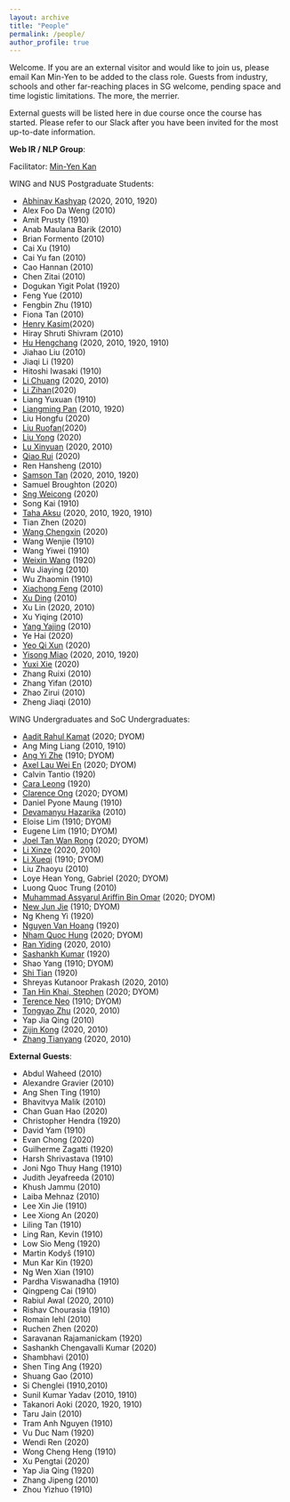 ```yaml
---
layout: archive
title: "People"
permalink: /people/
author_profile: true
---
```


Welcome. If you are an external visitor and would like to join us, please email Kan Min-Yen to be added to the class role. Guests from industry, schools and other far-reaching places in SG welcome, pending space and time logistic limitations. The more, the merrier.

External guests will be listed here in due course once the course has started. Please refer to our Slack after you have been invited for the most up-to-date information.

**Web IR / NLP Group**:

Facilitator: [Min-Yen Kan](http://www.comp.nus.edu.sg/~kanmy)

WING and NUS Postgraduate Students:
* [Abhinav Kashyap](https://abhinavkashyap.io/) (2020, 2010, 1920)
* Alex Foo Da Weng (2010)
* Amit Prusty (1910)
* Anab Maulana Barik (2010)
* Brian Formento (2010)
* Cai Xu (1910)
* Cai Yu fan (2010)
* Cao Hannan (2010)
* Chen Zitai (2010)
* Dogukan Yigit Polat (1920)
* Feng Yue (2010)
* Fengbin Zhu (1910)
* Fiona Tan (2010)
* [Henry Kasim](www.linkedin.com/in/henrykasim/?originalSubdomain=sg)(2020)
* Hiray Shruti Shivram (2010)
* [Hu Hengchang](http://holdenhu.cn) (2020, 2010, 1920, 1910)
* Jiahao Liu (2010)
* Jiaqi Li (1920)
* Hitoshi Iwasaki (1910)
* [Li Chuang](https://www.linkedin.com/in/victorlinus/) (2020, 2010)
* [Li Zihan](https://www.linkedin.com/in/zihan-li-nus/?originalSubdomain=sg)(2020)
* Liang Yuxuan (1910)
* [Liangming Pan](http://www.liangmingpan.com/) (2010, 1920)
* Liu Hongfu (2020)
* [Liu Ruofan](https://www.linkedin.com/in/ruofanliu/?originalSubdomain=sg)(2020)
* [Liu Yong](https://www.linkedin.com/in/yong-liu-b1037513/?originalSubdomain=sg) (2020)
* [Lu Xinyuan](https://github.com/XinyuanLu00) (2020, 2010)
* [Qiao Rui](https://www.linkedin.com/in/rui-qiao/?originalSubdomain=sg) (2020)
* Ren Hansheng (2010)
* [Samson Tan](https://samsontmr.github.io/) (2020, 2010, 1920)
* Samuel Broughton (2020)
* [Sng Weicong](https://www.linkedin.com/in/weicong-sng-42456ba8/?originalSubdomain=sg) (2020)
* Song Kai (1910)
* [Taha Aksu](https://cuthalionn.github.io/) (2020, 2010, 1920, 1910)
* Tian Zhen (2020)
* [Wang Chengxin](https://www.linkedin.com/in/chengxin-wang-086304113/?originalSubdomain=sg) (2020)
* Wang Wenjie (1910)
* Wang Yiwei (1910)
* [Weixin Wang](https://github.com/MottoX) (1920)
* Wu Jiaying (2010)
* Wu Zhaomin (1910)
* [Xiachong Feng](http://xcfeng.net/) (2010)
* [Xu Ding](https://sean-dingxu.github.io/) (2010)
* Xu Lin (2020, 2010)
* Xu Yiqing (2010)
* [Yang Yajing](https://www.linkedin.com/in/yajing-yang-737629140/?originalSubdomain=sg) (2010)
* Ye Hai (2020)
* [Yeo Qi Xun](https://www.linkedin.com/in/yeo-qi-xun-8975a114b/?originalSubdomain=sg) (2020)
* [Yisong Miao](https://yisong.me/) (2020, 2010, 1920)
* [Yuxi Xie](https://www.linkedin.com/in/yuxi-xie-494265181/) (2020)
* Zhang Ruixi (2010)
* Zhang Yifan (2010)
* Zhao Zirui (2010)
* Zheng Jiaqi (2010)

WING Undergraduates and SoC Undergraduates:
* [Aadit Rahul Kamat](https://www.linkedin.com/in/aaditkamat/?originalSubdomain=sg) (2020; DYOM)
* Ang Ming Liang (2010, 1910)
* [Ang Yi Zhe](https://sg.linkedin.com/in/ang-yizhe) (1910; DYOM)
* [Axel Lau Wei En](https://www.linkedin.com/in/axel-lau/?originalSubdomain=sg) (2020; DYOM)
* Calvin Tantio (1920)
* [Cara Leong](https://craa.co/) (1920)
* [Clarence Ong](https://www.linkedin.com/in/clarenceong97/?originalSubdomain=sg) (2020; DYOM)
* Daniel Pyone Maung (1910)
* [Devamanyu Hazarika](https://devamanyu.com/) (2010)
* Eloise Lim (1910; DYOM)
* Eugene Lim (1910; DYOM)
* [Joel Tan Wan Rong](https://www.linkedin.com/in/joeltanwr/?originalSubdomain=sg) (2020; DYOM)
* [Li Xinze](https://github.com/lixinze777) (2020, 2010)
* [Li Xueqi](https://www.linkedin.com/in/xueqi-li/?originalSubdomain=sg) (1910; DYOM)
* Liu Zhaoyu (2010)
* Loye Hean Yong, Gabriel (2020; DYOM)
* Luong Quoc Trung (2010)
* [Muhammad Assyarul Ariffin Bin Omar](https://www.linkedin.com/in/muhd-assyarul-ariffin-bin-omar/?originalSubdomain=sg) (2020; DYOM)
* [New Jun Jie](https://www.jetnew.io/) (1910; DYOM)
* Ng Kheng Yi (1920)
* [Nguyen Van Hoang](https://ngnvnhng.github.io/) (1920)
* [Nham Quoc Hung](https://www.linkedin.com/in/quoc-hung-nham/?originalSubdomain=sg) (2020; DYOM)
* [Ran Yiding](https://sg.linkedin.com/in/ran-yiding) (2020, 2010)
* [Sashankh Kumar](https://www.linkedin.com/in/sashankh-kumar/?originalSubdomain=sg) (1920)
* Shao Yang (1910; DYOM)
* [Shi Tian](https://www.linkedin.com/in/shi-tian/?originalSubdomain=sg) (1920)
* Shreyas Kutanoor Prakash (2020, 2010)
* [Tan Hin Khai, Stephen](https://www.linkedin.com/in/stephen-tan-hin-khai/?originalSubdomain=sg) (2020; DYOM)
* [Terence Neo](https://www.linkedin.com/in/terencenyy/?originalSubdomain=sg) (1910; DYOM)
* [Tongyao Zhu](https://sg.linkedin.com/in/tongyao-zhu) (2020, 2010)
* Yap Jia Qing (2010)
* [Zijin Kong](https://www.linkedin.com/in/zijin-kong-108b48160/?originalSubdomain=sg) (2020, 2010)
* [Zhang Tianyang](https://www.linkedin.com/in/zhang-tianyang/?originalSubdomain=sg) (2020, 2010)

**External Guests**:
* Abdul Waheed (2010)
* Alexandre Gravier (2010)
* Ang Shen Ting (1910)
* Bhavitvya Malik (2010)
* Chan Guan Hao (2020)
* Christopher Hendra (1920)
* David Yam (1910)
* Evan Chong (2020)
* Guilherme Zagatti (1920)
* Harsh Shrivastava (1910)
* Joni Ngo Thuy Hang (1910)
* Judith Jeyafreeda (2010)
* Khush Jammu (2010)
* Laiba Mehnaz (2010)
* Lee Xin Jie (1910)
* Lee Xiong An (2020)
* Liling Tan (1910)
* Ling Ran, Kevin (1910)
* Low Sio Meng (1920)
* Martin Kodyš (1910)
* Mun Kar Kin (1920)
* Ng Wen Xian (1910)
* Pardha Viswanadha (1910) 
* Qingpeng Cai (1910)
* Rabiul Awal (2020, 2010)
* Rishav Chourasia (1910)
* Romain Iehl (2010)
* Ruchen Zhen (2020)
* Saravanan Rajamanickam (1920)
* Sashankh Chengavalli Kumar (2020)
* Shambhavi (2010)
* Shen Ting Ang (1920)
* Shuang Gao (2010)
* Si Chenglei (1910,2010)
* Sunil Kumar Yadav (2010, 1910)
* Takanori Aoki (2020, 1920, 1910)
* Taru Jain (2010)
* Tram Anh Nguyen (1910)
* Vu Duc Nam (1920)
* Wendi Ren (2020)
* Wong Cheng Heng (1910)
* Xu Pengtai (2020)
* Yap Jia Qing (1920)
* Zhang Jipeng (2010)
* Zhou Yizhuo (1910)
